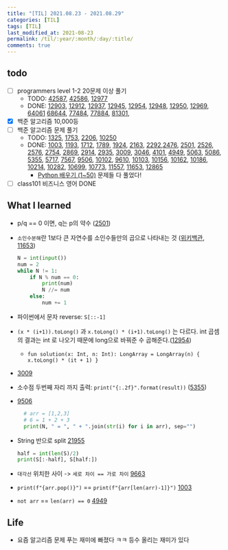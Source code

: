 ```yaml
---
title: "[TIL] 2021.08.23 - 2021.08.29"
categories: [TIL]
tags: [TIL]
last_modified_at: 2021-08-23
permalink: /til/:year/:month/:day/:title/
comments: true
---
```


## todo

- [ ] programmers level 1-2 20문제 이상 풀기
  - TODO: [42587](https://programmers.co.kr/learn/courses/30/lessons/42587), [42586](https://programmers.co.kr/learn/courses/30/lessons/42586), [12977](https://programmers.co.kr/learn/courses/30/lessons/12977)
  - DONE: [12903](https://programmers.co.kr/learn/courses/30/lessons/12903), [12912](https://programmers.co.kr/learn/courses/30/lessons/12912), [12937](https://programmers.co.kr/learn/courses/30/lessons/12937), [12945](https://programmers.co.kr/learn/courses/30/lessons/12945), [12954](https://programmers.co.kr/learn/courses/30/lessons/12954), [12948](https://programmers.co.kr/learn/courses/30/lessons/12948), [12950](https://programmers.co.kr/learn/courses/30/lessons/12950), [12969](https://programmers.co.kr/learn/courses/30/lessons/12969), [64061](https://programmers.co.kr/learn/courses/30/lessons/64061) [68644](https://programmers.co.kr/learn/courses/30/lessons/68644), [77484](https://programmers.co.kr/learn/courses/30/lessons/77484), [77884](https://programmers.co.kr/learn/courses/30/lessons/77884), [81301](https://programmers.co.kr/learn/courses/30/lessons/81301),
- [x] 백준 알고리즘 10,000등
- [ ] 백준 알고리즘 문제 풀기
  - TODO: [1325](https://www.acmicpc.net/problem/1325), [1753](https://www.acmicpc.net/problem/1753), [2206](https://www.acmicpc.net/problem/2206), [10250](https://www.acmicpc.net/problem/10250)
  - DONE: [1003](https://www.acmicpc.net/problem/1003), [1193](https://www.acmicpc.net/problem/1193), [1712](https://www.acmicpc.net/problem/1712), [1789](https://www.acmicpc.net/problem/1789), [1924](https://www.acmicpc.net/problem/1924), [2163](https://www.acmicpc.net/problem/2163), [2292](https://www.acmicpc.net/problem/2292),[2476](https://www.acmicpc.net/problem/2476), [2501](https://www.acmicpc.net/problem/2501), [2526](https://www.acmicpc.net/problem/2526), [2576](https://www.acmicpc.net/problem/2576), [2754](https://www.acmicpc.net/problem/2754), [2869](https://www.acmicpc.net/problem/2869), [2914](https://www.acmicpc.net/problem/2914), [2935](https://www.acmicpc.net/problem/2935), [3009](https://www.acmicpc.net/problem/3009), [3046](https://www.acmicpc.net/problem/3046), [4101](https://www.acmicpc.net/problem/4101), [4949](https://www.acmicpc.net/problem/4949), [5063](https://www.acmicpc.net/problem/5063), [5086](https://www.acmicpc.net/problem/5086), [5355](https://www.acmicpc.net/problem/5355), [5717](https://www.acmicpc.net/problem/5717), [7567](https://www.acmicpc.net/problem/7567), [9506](https://www.acmicpc.net/problem/9506), [10102](https://www.acmicpc.net/problem/10102), [9610](https://www.acmicpc.net/problem/9610), [10103](https://www.acmicpc.net/problem/10103), [10156](https://www.acmicpc.net/problem/10156), [10162](https://www.acmicpc.net/problem/10162), [10186](https://www.acmicpc.net/problem/10186), [10214](https://www.acmicpc.net/problem/10214), [10282](https://www.acmicpc.net/problem/10282), [10699](https://www.acmicpc.net/problem/10699), [10773](https://www.acmicpc.net/problem/10773), [11557](https://www.acmicpc.net/problem/11557), [11653](https://www.acmicpc.net/problem/11653), [12865](https://www.acmicpc.net/problem/12865)
    - [Python 배우기 (1~50)](https://www.acmicpc.net/workbook/view/459) 문제들 다 풀었다!
- [ ] class101 비즈니스 영어 DONE

## What I learned

- p/q == 0 이면, q는 p의 약수 ([2501](https://www.acmicpc.net/problem/2501))
- `소인수분해`란 1보다 큰 자연수를 소인수들만의 곱으로 나타내는 것 ([위키백관](https://ko.wikipedia.org/wiki/소인수분해), [11653](https://www.acmicpc.net/problem/11653))

  ```python
  N = int(input())
  num = 2
  while N != 1:
      if N % num == 0:
          print(num)
          N //= num
      else:
          num += 1
  ```

- 파이썬에서 문자 reverse: `S[::-1]`
- `(x * (i+1)).toLong()` 과 `x.toLong() * (i+1).toLong()` 는 다르다. int 곱셈의 결과는 int 로 나오기 때문에 long으로 바꿔준 수 곱해준다.([12954](https://programmers.co.kr/learn/courses/30/lessons/12954))
  - `fun solution(x: Int, n: Int): LongArray = LongArray(n) { x.toLong() * (it + 1) }`
- [3009](https://www.acmicpc.net/problem/3009)
- 소수점 두번째 자리 까지 출력: `print("{:.2f}".format(result))` ([5355](https://www.acmicpc.net/problem/5355))

- [9506](https://www.acmicpc.net/problem/9506)

  ```python
    # arr = [1,2,3]
    # 6 = 1 + 2 + 3
    print(N, " = ", " + ".join(str(i) for i in arr), sep="")
  ```

- String 반으로 split [21955](https://www.acmicpc.net/problem/21955)

  ```python
  half = int(len(S)/2)
  print(S[:-half], S[half:])
  ```

- `대각선` 위치한 사이 -> `세로 차이 == 가로 차이` [9663](https://www.acmicpc.net/problem/9663)

- `print(f"{arr.pop()}")` == `print(f"{arr[len(arr)-1]}")` [1003](https://www.acmicpc.net/problem/1003)

- `not arr` == `len(arr) == 0` [4949](https://www.acmicpc.net/problem/4949)

## Life

- 요즘 알고리즘 문제 푸는 재미에 빠졌다 ㅋㅋ 등수 올리는 재미가 있다
